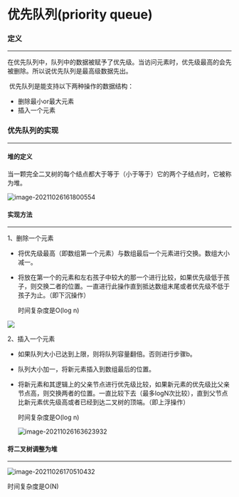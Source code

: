# 优先队列(priority queue)

### 定义

---

​	在优先队列中，队列中的数据被赋予了优先级。当访问元素时，优先级最高的会先被删除。所以说优先队列是最高级数据先出。

​	优先队列是能支持以下两种操作的数据结构：

- 删除最小or最大元素
- 插入一个元素

### 优先队列的实现

---

#### 堆的定义

​	当一颗完全二叉树的每个结点都大于等于（小于等于）它的两个子结点时，它被称为堆。

![image-20211026161800554](C:\Users\dell\AppData\Roaming\Typora\typora-user-images\image-20211026161800554.png)

#### 实现方法

---

1、删除一个元素

- 将优先级最高（即数组第一个元素）与数组最后一个元素进行交换。数组大小减一。

- 将放在第一个的元素和左右孩子中较大的那一个进行比较，如果优先级低于孩子，则交换二者的位置。一直进行此操作直到抵达数组末尾或者优先级不低于孩子为止。（即下沉操作）

  时间复杂度是O(log n)

![](C:\Users\dell\AppData\Roaming\Typora\typora-user-images\image-20211026162251797.png)

2、插入一个元素

- 如果队列大小已达到上限，则将队列容量翻倍。否则进行步骤b。

- 队列大小加一，将新元素插入到数组最后的位置。

- 将新元素和其逻辑上的父亲节点进行优先级比较，如果新元素的优先级比父亲节点高，则交换两者的位置。一直比较下去（最多logN次比较），直到父节点比新元素优先级高或者已经到达二叉树的顶端。（即上浮操作）

  时间复杂度是O(log n)

  ![image-20211026163623932](C:\Users\dell\AppData\Roaming\Typora\typora-user-images\image-20211026163623932.png)

#### 将二叉树调整为堆

---

![image-20211026170510432](C:\Users\dell\AppData\Roaming\Typora\typora-user-images\image-20211026170510432.png)

时间复杂度是O(N)

